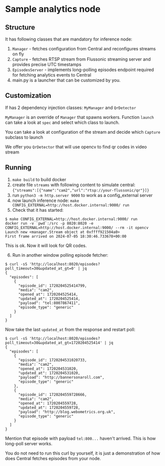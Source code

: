 # Sample analytics node




## Structure

It has following classes that are mandatory for inference node:

1. `Manager` - fetches configuration from Central and reconfigures streams on fly
2. `Capture` - fetches RTSP stream from Flussonic streaming server and provides precise UTC timestamps
3. `EpisodesServer` - implements long-polling episodes endpoint required for fetching analytics events to Central
4. main.py is a launcher that can be customized by you.

## Customization

If has 2 dependency injection classes: `MyManager` and `QrDetector`


`MyManager` is an override of `Manager` that spawns workers. 
Function `launch` can take a look at `spec` and select which class to launch.

You can take a look at configuration of the stream and decide which `Capture` subclass to launch

We offer you `QrDetector` that will use opencv to find qr codes in video stream


## Running


1. `make build` to build docker
2. create file `streams` with following content to simulate central: `{"streams":[{"name":"cam2","url":"rtsp://your-flussonic/qr"}]}`
3. run `python3 -m http.server 9000` to work as a config_external server
4. now launch inference node: `make CONFIG_EXTERNAL=http://host.docker.internal:9000/ run`
5. Check that it has started:

```
$ make CONFIG_EXTERNAL=http://host.docker.internal:9000/ run
docker run -v `pwd`:/src -p 8020:8020 -e CONFIG_EXTERNAL=http://host.docker.internal:9000/ --rm -it opencv
Launch new <manager.Stream object at 0xffff921504a0>
First frame arrived on 2024-07-05 18:30:46.733678+00:00
```

This is ok. Now it will look for QR codes.

6. Run in another window polling episode fetcher:

```
$ curl -sS 'http://localhost:8020/episodes?poll_timeout=30&updated_at_gt=0' | jq
{
  "episodes": [
    {
      "episode_id": 1720204525414799,
      "media": "cam2",
      "opened_at": 1720204525414,
      "updated_at": 1720204525414,
      "payload": "tel:8007867411",
      "episode_type": "generic"
    }
  ]
}
```

Now take the last `updated_at` from the response and restart poll:

```
$ curl -sS 'http://localhost:8020/episodes?poll_timeout=30&updated_at_gt=1720204525414' | jq
{
  "episodes": [
    {
      "episode_id": 1720204531020733,
      "media": "cam2",
      "opened_at": 1720204531020,
      "updated_at": 1720204531020,
      "payload": "http://bannersonaroll.com",
      "episode_type": "generic"
    },
    {
      "episode_id": 1720204559728666,
      "media": "cam2",
      "opened_at": 1720204559728,
      "updated_at": 1720204559728,
      "payload": "http://blog.webometrics.org.uk",
      "episode_type": "generic"
    }
  ]
}
```


Mention that episode with payload `tel:800...` haven't arrived. This is how long-poll server works.

You do not need to run this curl by yourself, it is just a demonstration of how does Central fetches episodes from your node.

